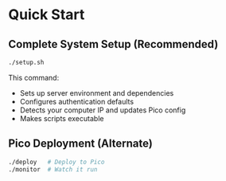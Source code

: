 # Quick Start

## Complete System Setup (Recommended)
```bash
./setup.sh
```
This command:
- Sets up server environment and dependencies
- Configures authentication defaults
- Detects your computer IP and updates Pico config
- Makes scripts executable

## Pico Deployment (Alternate)
```bash
./deploy   # Deploy to Pico
./monitor  # Watch it run
```
